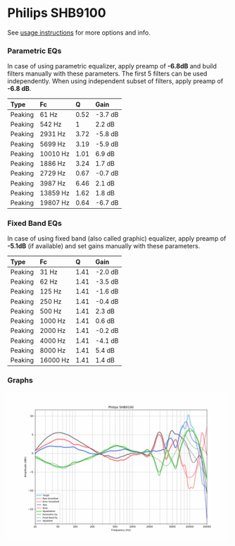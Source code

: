 # Philips SHB9100
See [usage instructions](https://github.com/jaakkopasanen/AutoEq#usage) for more options and info.

### Parametric EQs
In case of using parametric equalizer, apply preamp of **-6.8dB** and build filters manually
with these parameters. The first 5 filters can be used independently.
When using independent subset of filters, apply preamp of **-6.8 dB**.

| Type    | Fc       |    Q | Gain    |
|:--------|:---------|:-----|:--------|
| Peaking | 61 Hz    | 0.52 | -3.7 dB |
| Peaking | 542 Hz   | 1    | 2.2 dB  |
| Peaking | 2931 Hz  | 3.72 | -5.8 dB |
| Peaking | 5699 Hz  | 3.19 | -5.9 dB |
| Peaking | 10010 Hz | 1.01 | 6.9 dB  |
| Peaking | 1886 Hz  | 3.24 | 1.7 dB  |
| Peaking | 2729 Hz  | 0.67 | -0.7 dB |
| Peaking | 3987 Hz  | 6.46 | 2.1 dB  |
| Peaking | 13859 Hz | 1.62 | 1.8 dB  |
| Peaking | 19807 Hz | 0.64 | -6.7 dB |

### Fixed Band EQs
In case of using fixed band (also called graphic) equalizer, apply preamp of **-5.1dB**
(if available) and set gains manually with these parameters.

| Type    | Fc       |    Q | Gain    |
|:--------|:---------|:-----|:--------|
| Peaking | 31 Hz    | 1.41 | -2.0 dB |
| Peaking | 62 Hz    | 1.41 | -3.5 dB |
| Peaking | 125 Hz   | 1.41 | -1.6 dB |
| Peaking | 250 Hz   | 1.41 | -0.4 dB |
| Peaking | 500 Hz   | 1.41 | 2.3 dB  |
| Peaking | 1000 Hz  | 1.41 | 0.6 dB  |
| Peaking | 2000 Hz  | 1.41 | -0.2 dB |
| Peaking | 4000 Hz  | 1.41 | -4.1 dB |
| Peaking | 8000 Hz  | 1.41 | 5.4 dB  |
| Peaking | 16000 Hz | 1.41 | 1.4 dB  |

### Graphs
![](./Philips%20SHB9100.png)